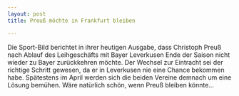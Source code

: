 ```yaml
---
layout: post
title: Preuß möchte in Frankfurt bleiben

---
```


Die Sport-Bild berichtet in ihrer heutigen Ausgabe, dass Christoph Preuß nach Ablauf des Leihgeschäfts mit Bayer Leverkusen Ende der Saison nicht wieder zu Bayer zurückkehren möchte. Der Wechsel zur Eintracht sei der richtige Schritt gewesen, da er in Leverkusen nie eine Chance bekommen habe. Spätestens im April werden sich die beiden Vereine demnach um eine Lösung bemühen. Wäre natürlich schön, wenn Preuß bleiben könnte...


